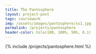 ```yaml
---
title: The Pantosphere
layout: project-post
tags: coursework
img: /assets/images/pantosphere/ss1.jpg
permalink: /projects/pantosphere
header-color: hsla(180, 100%, 50%, 0.1)
---
```


{% include /projects/pantosphere.html %}
